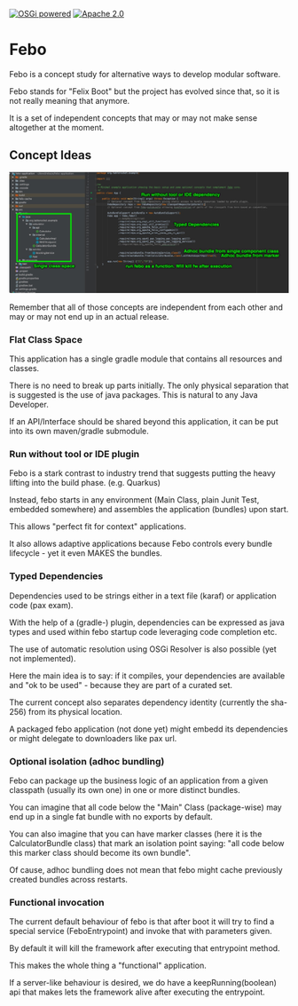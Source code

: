 [![OSGi powered](https://img.shields.io/badge/OSGi-powered-blue.svg)](http://www.osgi.org)
[![Apache 2.0](https://img.shields.io/github/license/nebula-plugins/nebula-publishing-plugin.svg)](http://www.apache.org/licenses/LICENSE-2.0)

# Febo

Febo is a concept study for alternative ways to develop modular software.

Febo stands for "Felix Boot" but the project has evolved since that, so it is not really meaning that anymore.

It is a set of independent concepts that may or may not make sense altogether at the moment.

## Concept Ideas

![Febo Concepts](febo1.jpg)

Remember that all of those concepts are independent from each other and may or may not end up in an actual release.

### Flat Class Space

This application has a single gradle module that contains all resources and classes. 

There is no need to break up parts initially. The only physical separation that is suggested is the use of java packages.
This is natural to any Java Developer.

If an API/Interface should be shared beyond this application, it can be put into its own maven/gradle submodule.

### Run without tool or IDE plugin

Febo is a stark contrast to industry trend that suggests putting the heavy lifting into the build phase. (e.g. Quarkus)

Instead, febo starts in any environment (Main Class, plain Junit Test, embedded somewhere) and assembles the application (bundles) upon start.

This allows "perfect fit for context" applications.

It also allows adaptive applications because Febo controls every bundle lifecycle - yet it even MAKES the bundles.

### Typed Dependencies

Dependencies used to be strings either in a text file (karaf) or application code (pax exam).

With the help of a (gradle-) plugin, dependencies can be expressed as java types and used within febo startup code leveraging code completion etc.

The use of automatic resolution using OSGi Resolver is also possible (yet not implemented).

Here the main idea is to say: if it compiles, your dependencies are available and "ok to be used" - because they are part of a curated set.

The current concept also separates dependency identity (currently the sha-256) from its physical location.

A packaged febo application (not done yet) might embedd its dependencies or might delegate to downloaders like pax url.

### Optional isolation (adhoc bundling)

Febo can package up the business logic of an application from a given classpath (usually its own one) in one or more distinct bundles.

You can imagine that all code below the "Main" Class (package-wise) may end up in a single fat bundle with no exports by default.

You can also imagine that you can have marker classes (here it is the CalculatorBundle class) that mark an isolation point saying: "all code below this marker class should become its own bundle".

Of cause, adhoc bundling does not mean that febo might cache previously created bundles across restarts.

### Functional invocation

The current default behaviour of febo is that after boot it will try to find a special service (FeboEntrypoint) and invoke that with parameters given.

By default it will kill the framework after executing that entrypoint method.

This makes the whole thing a "functional" application.

If a server-like behaviour is desired, we do have a keepRunning(boolean) api that makes lets the framework alive after executing the entrypoint.




